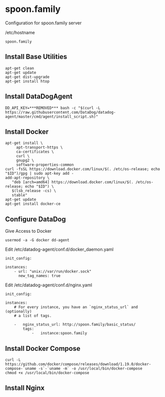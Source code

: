# spoon.family
Configuration for spoon.family server

/etc/hostname
```
spoon.family
```

## Install Base Utilities
```
apt-get clean
apt-get update
apt-get dist-upgrade
apt-get install htop
```

## Install DataDogAgent
```
DD_API_KEY=***REMOVED*** bash -c "$(curl -L https://raw.githubusercontent.com/DataDog/datadog-agent/master/cmd/agent/install_script.sh)"
```

## Install Docker
```
apt-get install \
     apt-transport-https \
     ca-certificates \
     curl \
     gnupg2 \
     software-properties-common 
curl -fsSL https://download.docker.com/linux/$(. /etc/os-release; echo "$ID")/gpg | sudo apt-key add -
add-apt-repository \
   "deb [arch=amd64] https://download.docker.com/linux/$(. /etc/os-release; echo "$ID") \
   $(lsb_release -cs) \
   stable"
apt-get update
apt-get install docker-ce
```

## Configure DataDog
Give Access to Docker
```
usermod -a -G docker dd-agent
```
Edit /etc/datadog-agent/conf.d/docker_daemon.yaml
```
init_config:

instances:
    - url: "unix://var/run/docker.sock"
      new_tag_names: true
```

Edit /etc/datadog-agent/conf.d/nginx.yaml
```
init_config:

instances:
    # For every instance, you have an `nginx_status_url` and (optionally)
    # a list of tags.

    -   nginx_status_url: http://spoon.family/basic_status/
        tags:
            -   instance:spoon.family
```


## Install Docker Compose
```
curl -L https://github.com/docker/compose/releases/download/1.19.0/docker-compose-`uname -s`-`uname -m` -o /usr/local/bin/docker-compose
chmod +x /usr/local/bin/docker-compose
```

## Install Nginx
```
```
